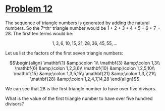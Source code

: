 # [Problem 12](https://projecteuler.net/problem=12)

The sequence of triangle numbers is generated by adding the natural numbers. So the $7$^th^ triangle number would be $1 + 2 + 3 + 4 + 5 + 6 + 7 = 28$. The first ten terms would be:

$$1, 3, 6, 10, 15, 21, 28, 36, 45, 55, \dots$$  

Let us list the factors of the first seven triangle numbers:  

$$\begin{align}
\mathbf{1} &amp;\colon 1\\
\mathbf{3} &amp;\colon 1,3\\
\mathbf{6} &amp;\colon 1,2,3,6\\
\mathbf{10} &amp;\colon 1,2,5,10\\
\mathbf{15} &amp;\colon 1,3,5,15\\
\mathbf{21} &amp;\colon 1,3,7,21\\
\mathbf{28} &amp;\colon 1,2,4,7,14,28
\end{align}$$

We can see that $28$ is the first triangle number to have over five divisors.  

What is the value of the first triangle number to have over five hundred divisors?  